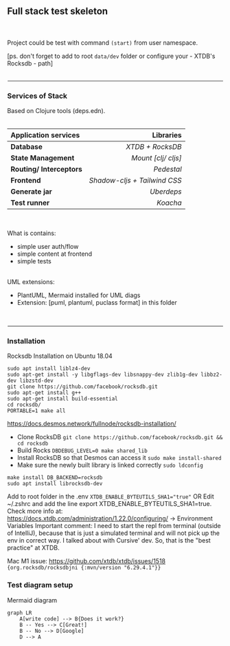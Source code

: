 ## Full stack test skeleton 

<BR><BR>
Project could be test with command `(start)` from user namespace.

[ps. don't forget to add to root `data/dev` folder or 
configure your - XTDB's Rocksdb - path]
<BR><BR>

<hr style="border:1px solid white">

### Services of Stack 
Based on Clojure tools (deps.edn).
<BR><BR>


| Application services | Libraries |
|:----|-------:|
|  **Database**  	|  _XTDB + RocksDB_ 	|
|  **State Management** 	|  _Mount [clj/ cljs]_	|
|   **Routing/ Interceptors** 	|  _Pedestal_ 	|
|   **Frontend** 	|  _Shadow-cljs + Tailwind CSS_	|
|   **Generate jar** 	|  _Uberdeps_ 	|
|   **Test runner** 	|  _Koacha_ 	|
<BR>

What is contains:

- simple user auth/flow
- simple content at frontend
- simple tests
  
<BR>
UML extensions:

- PlantUML, Mermaid installed for UML diags
- Extension: [puml, plantuml, puclass format] in this folder
  
<BR>
<hr style="border:1px solid white">


### Installation

Rocksdb Installation on Ubuntu 18.04


```shell
sudo apt install liblz4-dev
sudo apt-get install -y libgflags-dev libsnappy-dev zlib1g-dev libbz2-dev libzstd-dev
git clone https://github.com/facebook/rocksdb.git
sudo apt-get install g++
sudo apt-get install build-essential
cd rocksdb/
PORTABLE=1 make all
```

https://docs.desmos.network/fullnode/rocksdb-installation/

- Clone RocksDB `git clone https://github.com/facebook/rocksdb.git && cd rocksdb`
- Build Rocks `DBDEBUG_LEVEL=0 make shared_lib`
- Install RocksDB so that Desmos can access it `sudo make install-shared`
- Make sure the newly built library is linked correctly `sudo ldconfig`
  
```
make install DB_BACKEND=rocksdb
sudo apt install librocksdb-dev
```

Add to root folder in the .env `XTDB_ENABLE_BYTEUTILS_SHA1="true"`
OR Edit ~/.zshrc and add the line export XTDB_ENABLE_BYTEUTILS_SHA1=true.
Check more info at: https://docs.xtdb.com/administration/1.22.0/configuring/ -> Environment Variables
Important comment: I need to start the repl from terminal (outside of IntelliJ), because that is just 
a simulated terminal and will not pick up the env in correct way. I talked about with Cursive' dev.
So, that is the "best practice" at XTDB.

Mac M1 issue: https://github.com/xtdb/xtdb/issues/1518
`{org.rocksdb/rocksdbjni {:mvn/version "6.29.4.1"}}`

### Test diagram setup

Mermaid diagram
```mermaid
graph LR
    A[write code] --> B{Does it work?}
    B -- Yes --> C[Great!]
    B -- No --> D[Google]
    D --> A
```
